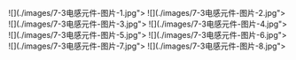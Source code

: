 ﻿![](./images/7-3电感元件-图片-1.jpg"></div>
![](./images/7-3电感元件-图片-2.jpg"></div>
![](./images/7-3电感元件-图片-3.jpg"></div>
![](./images/7-3电感元件-图片-4.jpg"></div>
![](./images/7-3电感元件-图片-5.jpg"></div>
![](./images/7-3电感元件-图片-6.jpg"></div>
![](./images/7-3电感元件-图片-7.jpg"></div>
![](./images/7-3电感元件-图片-8.jpg"></div>
